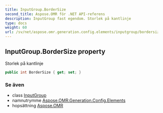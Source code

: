 ```yaml
---
title: InputGroup.BorderSize
second_title: Aspose.OMR för .NET API-referens
description: InputGroup fast egendom. Storlek på kantlinje
type: docs
weight: 60
url: /sv/net/aspose.omr.generation.config.elements/inputgroup/bordersize/
---
```

## InputGroup.BorderSize property

Storlek på kantlinje

```csharp
public int BorderSize { get; set; }
```

### Se även

* class [InputGroup](../)
* namnutrymme [Aspose.OMR.Generation.Config.Elements](../../inputgroup/)
* hopsättning [Aspose.OMR](../../../)


